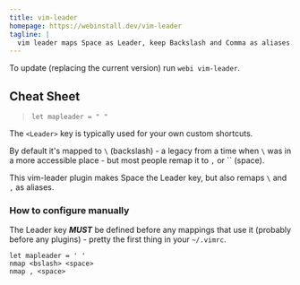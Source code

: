```yaml
---
title: vim-leader
homepage: https://webinstall.dev/vim-leader
tagline: |
  vim leader maps Space as Leader, keep Backslash and Comma as aliases
---
```


To update (replacing the current version) run `webi vim-leader`.

## Cheat Sheet

> `let mapleader = " "`

The `<Leader>` key is typically used for your own custom shortcuts.

By default it's mapped to `\` (backslash) - a legacy from a time when `\` was in
a more accessible place - but most people remap it to `,` or `` (space).

This vim-leader plugin makes Space the Leader key, but also remaps `\` and `,`
as aliases.

### How to configure manually

The Leader key **_MUST_** be defined before any mappings that use it (probably
before any plugins) - pretty the first thing in your `~/.vimrc`.

```vim
let mapleader = ' '
nmap <bslash> <space>
nmap , <space>
```
